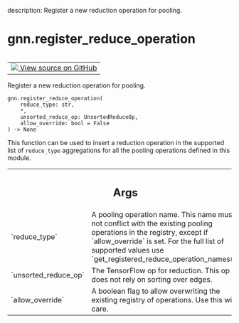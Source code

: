 description: Register a new reduction operation for pooling.

<div itemscope itemtype="http://developers.google.com/ReferenceObject">
<meta itemprop="name" content="gnn.register_reduce_operation" />
<meta itemprop="path" content="Stable" />
</div>

# gnn.register_reduce_operation

<!-- Insert buttons and diff -->

<table class="tfo-notebook-buttons tfo-api nocontent" align="left">
<td>
  <a target="_blank" href="https://github.com/tensorflow/gnn/tree/master/tensorflow_gnn/graph/graph_tensor_ops.py#L604-L631">
    <img src="https://www.tensorflow.org/images/GitHub-Mark-32px.png" />
    View source on GitHub
  </a>
</td>
</table>

Register a new reduction operation for pooling.

<pre class="devsite-click-to-copy prettyprint lang-py tfo-signature-link">
<code>gnn.register_reduce_operation(
    reduce_type: str,
    *,
    unsorted_reduce_op: UnsortedReduceOp,
    allow_override: bool = False
) -> None
</code></pre>

<!-- Placeholder for "Used in" -->

This function can be used to insert a reduction operation in the supported
list of `reduce_type` aggregations for all the pooling operations defined in
this module.

<!-- Tabular view -->
 <table class="responsive fixed orange">
<colgroup><col width="214px"><col></colgroup>
<tr><th colspan="2"><h2 class="add-link">Args</h2></th></tr>

<tr>
<td>
`reduce_type`
</td>
<td>
A pooling operation name. This name must not conflict with the
existing pooling operations in the registry, except if `allow_override` is
set. For the full list of supported values use
`get_registered_reduce_operation_names()`.
</td>
</tr><tr>
<td>
`unsorted_reduce_op`
</td>
<td>
The TensorFlow op for reduction. This op does not rely
on sorting over edges.
</td>
</tr><tr>
<td>
`allow_override`
</td>
<td>
A boolean flag to allow overwriting the existing registry of
operations. Use this with care.
</td>
</tr>
</table>

